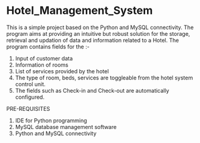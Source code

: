 # Hotel_Management_System
This is a simple project based on the Python and MySQL connectivity.
The program aims at providing an intuitive but robust solution for the storage, retrieval and updation of data and information related to a Hotel.
The program contains fields for the :-
1. Input of customer data
2. Information of rooms
3. List of services provided by the hotel
4. The type of room, beds, services are toggleable from the hotel system control unit.
5. The fields such as Check-in and Check-out are automatically configured.

PRE-REQUISITES

1. IDE for Python programming
2. MySQL database management software
3. Python and MySQL connectivity